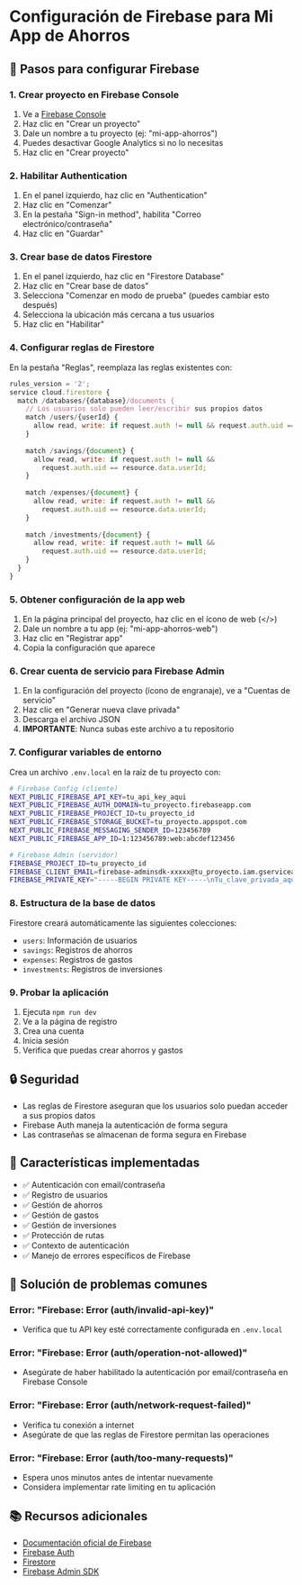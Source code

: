 # Configuración de Firebase para Mi App de Ahorros

## 🚀 Pasos para configurar Firebase

### 1. Crear proyecto en Firebase Console

1. Ve a [Firebase Console](https://console.firebase.google.com/)
2. Haz clic en "Crear un proyecto"
3. Dale un nombre a tu proyecto (ej: "mi-app-ahorros")
4. Puedes desactivar Google Analytics si no lo necesitas
5. Haz clic en "Crear proyecto"

### 2. Habilitar Authentication

1. En el panel izquierdo, haz clic en "Authentication"
2. Haz clic en "Comenzar"
3. En la pestaña "Sign-in method", habilita "Correo electrónico/contraseña"
4. Haz clic en "Guardar"

### 3. Crear base de datos Firestore

1. En el panel izquierdo, haz clic en "Firestore Database"
2. Haz clic en "Crear base de datos"
3. Selecciona "Comenzar en modo de prueba" (puedes cambiar esto después)
4. Selecciona la ubicación más cercana a tus usuarios
5. Haz clic en "Habilitar"

### 4. Configurar reglas de Firestore

En la pestaña "Reglas", reemplaza las reglas existentes con:

```javascript
rules_version = '2';
service cloud.firestore {
  match /databases/{database}/documents {
    // Los usuarios solo pueden leer/escribir sus propios datos
    match /users/{userId} {
      allow read, write: if request.auth != null && request.auth.uid == userId;
    }
    
    match /savings/{document} {
      allow read, write: if request.auth != null && 
        request.auth.uid == resource.data.userId;
    }
    
    match /expenses/{document} {
      allow read, write: if request.auth != null && 
        request.auth.uid == resource.data.userId;
    }
    
    match /investments/{document} {
      allow read, write: if request.auth != null && 
        request.auth.uid == resource.data.userId;
    }
  }
}
```

### 5. Obtener configuración de la app web

1. En la página principal del proyecto, haz clic en el ícono de web (</>)
2. Dale un nombre a tu app (ej: "mi-app-ahorros-web")
3. Haz clic en "Registrar app"
4. Copia la configuración que aparece

### 6. Crear cuenta de servicio para Firebase Admin

1. En la configuración del proyecto (ícono de engranaje), ve a "Cuentas de servicio"
2. Haz clic en "Generar nueva clave privada"
3. Descarga el archivo JSON
4. **IMPORTANTE**: Nunca subas este archivo a tu repositorio

### 7. Configurar variables de entorno

Crea un archivo `.env.local` en la raíz de tu proyecto con:

```bash
# Firebase Config (cliente)
NEXT_PUBLIC_FIREBASE_API_KEY=tu_api_key_aqui
NEXT_PUBLIC_FIREBASE_AUTH_DOMAIN=tu_proyecto.firebaseapp.com
NEXT_PUBLIC_FIREBASE_PROJECT_ID=tu_proyecto_id
NEXT_PUBLIC_FIREBASE_STORAGE_BUCKET=tu_proyecto.appspot.com
NEXT_PUBLIC_FIREBASE_MESSAGING_SENDER_ID=123456789
NEXT_PUBLIC_FIREBASE_APP_ID=1:123456789:web:abcdef123456

# Firebase Admin (servidor)
FIREBASE_PROJECT_ID=tu_proyecto_id
FIREBASE_CLIENT_EMAIL=firebase-adminsdk-xxxxx@tu_proyecto.iam.gserviceaccount.com
FIREBASE_PRIVATE_KEY="-----BEGIN PRIVATE KEY-----\nTu_clave_privada_aqui\n-----END PRIVATE KEY-----\n"
```

### 8. Estructura de la base de datos

Firestore creará automáticamente las siguientes colecciones:

- `users`: Información de usuarios
- `savings`: Registros de ahorros
- `expenses`: Registros de gastos
- `investments`: Registros de inversiones

### 9. Probar la aplicación

1. Ejecuta `npm run dev`
2. Ve a la página de registro
3. Crea una cuenta
4. Inicia sesión
5. Verifica que puedas crear ahorros y gastos

## 🔒 Seguridad

- Las reglas de Firestore aseguran que los usuarios solo puedan acceder a sus propios datos
- Firebase Auth maneja la autenticación de forma segura
- Las contraseñas se almacenan de forma segura en Firebase

## 📱 Características implementadas

- ✅ Autenticación con email/contraseña
- ✅ Registro de usuarios
- ✅ Gestión de ahorros
- ✅ Gestión de gastos
- ✅ Gestión de inversiones
- ✅ Protección de rutas
- ✅ Contexto de autenticación
- ✅ Manejo de errores específicos de Firebase

## 🚨 Solución de problemas comunes

### Error: "Firebase: Error (auth/invalid-api-key)"
- Verifica que tu API key esté correctamente configurada en `.env.local`

### Error: "Firebase: Error (auth/operation-not-allowed)"
- Asegúrate de haber habilitado la autenticación por email/contraseña en Firebase Console

### Error: "Firebase: Error (auth/network-request-failed)"
- Verifica tu conexión a internet
- Asegúrate de que las reglas de Firestore permitan las operaciones

### Error: "Firebase: Error (auth/too-many-requests)"
- Espera unos minutos antes de intentar nuevamente
- Considera implementar rate limiting en tu aplicación

## 📚 Recursos adicionales

- [Documentación oficial de Firebase](https://firebase.google.com/docs)
- [Firebase Auth](https://firebase.google.com/docs/auth)
- [Firestore](https://firebase.google.com/docs/firestore)
- [Firebase Admin SDK](https://firebase.google.com/docs/admin) 